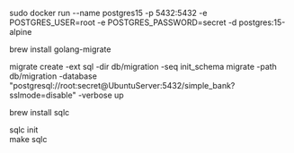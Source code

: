 sudo docker run --name postgres15 -p 5432:5432 -e POSTGRES_USER=root -e POSTGRES_PASSWORD=secret -d postgres:15-alpine

brew install golang-migrate

migrate create -ext sql -dir db/migration -seq init_schema
migrate -path db/migration -database "postgresql://root:secret@UbuntuServer:5432/simple_bank?sslmode=disable" -verbose up



brew install sqlc

sqlc init  
make sqlc